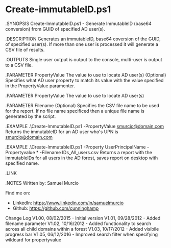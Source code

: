 # Create-immutableID.ps1
.SYNOPSIS
Create-ImmutableID.ps1 - Generate ImmutableID (base64 conversion) from GUID of specified AD user(s). 

.DESCRIPTION 
Generates an immutableID, base64 coversion of the GUID, of specified user(s). If more than one user is processed
it will generate a CSV file of results.  

.OUTPUTS
Single user output is output to the console, multi-user is output to a CSV file.

.PARAMETER PropertyValue
The value to use to locate AD user(s)
(Optional) Specifies what AD user property to match its value with the value specified in the PropertyValue paramenter.

.PARAMETER PropertyValue
The value to use to locate AD user(s)

.PARAMETER Filename
(Optional) Specifies the CSV file name to be used for the report.
If no file name specificed then a unique file name is generated by the script.

.EXAMPLE
.\Create-ImmutableID.ps1 -PropertyValue smurcio@domain.com
Returns the immutableID for an AD user who's UPN is smurcio@domain.com

.EXAMPLE
.\Create-ImmutableID.ps1 -Property UserPrincipalName -Propertyvalue * -Filename IDs_All_users.csv
Returns a report with the immutableIDs for all users in the AD forest, saves report on desktop with specified name.

.LINK


.NOTES
Written by: Samuel Murcio

Find me on:
* LinkedIn:	https://www.linkedin.com/in/samuelmurcio
* Github:	https://github.com/cunninghamp

Change Log
V1.00, 08/02/2015 - Initial version
V1.01, 09/28/2012 - Added filename parameter
V1.02, 10/16/2012 - Added functionality to search across all child domains within a forest
V1.03, 10/17/2012 - Added visibile progress bar
V1.05, 06/12/2016 - Improved search filter when specifying wildcard for propertyvalue
